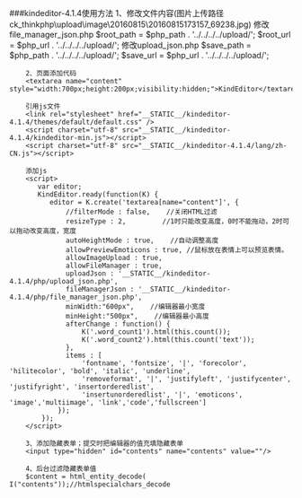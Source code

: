 ###kindeditor-4.1.4使用方法
		1、修改文件内容(图片上传路径 ck_thinkphp\upload\image\20160815\20160815173157_69238.jpg)
		修改file_manager_json.php
		$root_path = $php_path . '../../../../upload/';
		$root_url = $php_url . '../../../../upload/';
		修改upload_json.php
		$save_path = $php_path . '../../../../upload/';
		$save_url = $php_url . '../../../../upload/';

		2、页面添加代码
		<textarea name="content" style="width:700px;height:200px;visibility:hidden;">KindEditor</textarea>
		
		引用js文件
		<link rel="stylesheet" href="__STATIC__/kindeditor-4.1.4/themes/default/default.css" />
        <script charset="utf-8" src="__STATIC__/kindeditor-4.1.4/kindeditor-min.js"></script>
        <script charset="utf-8" src="__STATIC__/kindeditor-4.1.4/lang/zh-CN.js"></script>
	
		添加js
		<script>
           var editor;
           KindEditor.ready(function(K) {
              editor = K.create('textarea[name="content"]', {
	              //filterMode : false,    //关闭HTML过滤
	              resizeType : 2,         //1时只能改变高度，0时不能拖动，2时可以拖动改变高度，宽度
	              autoHeightMode : true,    //自动调整高度
	              allowPreviewEmoticons : true,	//鼠标放在表情上可以预览表情。
				  allowImageUpload : true,
	              allowFileManager : true,
	              uploadJson : '__STATIC__/kindeditor-4.1.4/php/upload_json.php',
	              fileManagerJson : '__STATIC__/kindeditor-4.1.4/php/file_manager_json.php',
	              minWidth:"600px",    //编辑器最小宽度
	              minHeight:"500px",    //编辑器最小高度
	              afterChange : function() {
					  K('.word_count1').html(this.count());
					  K('.word_count2').html(this.count('text'));
				  },
				  items : [
					  'fontname', 'fontsize', '|', 'forecolor', 'hilitecolor', 'bold', 'italic', 'underline',
					  'removeformat', '|', 'justifyleft', 'justifycenter', 'justifyright', 'insertorderedlist',
					  'insertunorderedlist', '|', 'emoticons', 'image','multiimage', 'link','code','fullscreen']
				});
			});
		</script>

		3、添加隐藏表单；提交时把编辑器的值充填隐藏表单
		<input type="hidden" id="contents" name="contents" value=""/>

		4、后台过滤隐藏表单值
		$content = html_entity_decode( I("contents"));//htmlspecialchars_decode
		

		